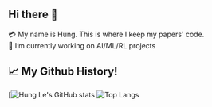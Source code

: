 ## Hi there 👋
💳 My name is Hung. This is where I keep my papers' code.  
🔭 I’m currently working on AI/ML/RL projects

## 📈 My Github History!
[![Hung Le's GitHub stats](https://github.com/thaihungle/github-readme-stats&show_icons=true&theme=radical)
![Top Langs](https://github-readme-stats.vercel.app/api/top-langs/?username=thaihungle&hide_progress=true)

<!--
**thaihungle/thaihungle** is a ✨ _special_ ✨ repository because its `README.md` (this file) appears on your GitHub profile.

Here are some ideas to get you started:

- 🔭 I’m currently working on ...
- 🌱 I’m currently learning ...
- 👯 I’m looking to collaborate on ...
- 🤔 I’m looking for help with ...
- 💬 Ask me about ...
- 📫 How to reach me: ...
- 😄 Pronouns: ...
- ⚡ Fun fact: ...
-->


